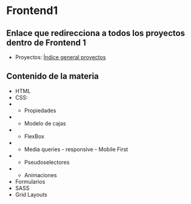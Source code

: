 # **Frontend1**

## Enlace que redirecciona a todos los proyectos dentro de Frontend 1

- Proyectos: [Índice general proyectos](https://vuoso-l.github.io/Frontend1/pagina_presentacion/)

## Contenido de la materia
- HTML
- CSS:
- - Propiedades
- - Modelo de cajas
- - FlexBox
- - Media queries - responsive - Mobile First
- - Pseudoselectores
- - Animaciones
- Formularios
- SASS
- Grid Layouts
